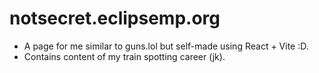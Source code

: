 # notsecret.eclipsemp.org

- A page for me similar to guns.lol but self-made using React + Vite :D.
- Contains content of my train spotting career (jk).